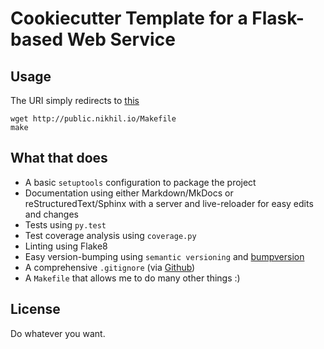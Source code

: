 Cookiecutter Template for a Flask-based Web Service
===================================================

Usage
-----

The URI simply redirects to [this](https://raw.githubusercontent.com/afreeorange/python-project-bootstrapper/master/Makefile)

    wget http://public.nikhil.io/Makefile
    make

What that does
--------------

* A basic `setuptools` configuration to package the project
* Documentation using either Markdown/MkDocs or reStructuredText/Sphinx with a server and live-reloader for easy edits and changes
* Tests using `py.test`
* Test coverage analysis using `coverage.py`
* Linting using Flake8
* Easy version-bumping using `semantic versioning` and [bumpversion](https://github.com/peritus/bumpversion)
* A comprehensive `.gitignore` (via [Github](https://raw.githubusercontent.com/github/gitignore/master/Python.gitignore))
* A `Makefile` that allows me to do many other things :)


License
-------

Do whatever you want.
